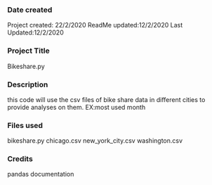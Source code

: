 ### Date created
Project created: 22/2/2020
ReadMe updated:12/2/2020
Last Updated:12/2/2020
### Project Title
Bikeshare.py
### Description
this code will use the csv files of bike share data in different cities to provide analyses on them.
EX:most used month
### Files used
bikeshare.py
chicago.csv
new_york_city.csv
washington.csv
### Credits
pandas documentation



